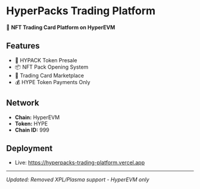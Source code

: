# HyperPacks Trading Platform

🎴 **NFT Trading Card Platform on HyperEVM**

## Features
- 🎁 HYPACK Token Presale
- 📦 NFT Pack Opening System  
- 🛒 Trading Card Marketplace
- 💰 HYPE Token Payments Only

## Network
- **Chain:** HyperEVM
- **Token:** HYPE
- **Chain ID:** 999

## Deployment
- Live: https://hyperpacks-trading-platform.vercel.app

---
*Updated: Removed XPL/Plasma support - HyperEVM only*
